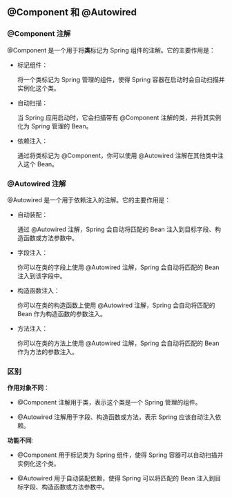 @Component 和 @Autowired 
---

### @Component 注解
@Component 是一个用于将**类**标记为 Spring 组件的注解。它的主要作用是：

- 标记组件：

     将一个类标记为 Spring 管理的组件，使得 Spring 容器在启动时会自动扫描并实例化这个类。

- 自动扫描：

     当 Spring 应用启动时，它会扫描带有 @Component 注解的类，并将其实例化为 Spring 管理的 Bean。

- 依赖注入：

     通过将类标记为 @Component，你可以使用 @Autowired 注解在其他类中注入这个 Bean。

### @Autowired 注解
@Autowired 是一个用于依赖注入的注解。它的主要作用是：

- 自动装配：

     通过 @Autowired 注解，Spring 会自动将匹配的 Bean 注入到目标字段、构造函数或方法参数中。

- 字段注入：

     你可以在类的字段上使用 @Autowired 注解，Spring 会自动将匹配的 Bean 注入到该字段中。

- 构造函数注入：

     你可以在类的构造函数上使用 @Autowired 注解，Spring 会自动将匹配的 Bean 作为构造函数的参数注入。

- 方法注入：

     你可以在类的方法上使用 @Autowired 注解，Spring 会自动将匹配的 Bean 作为方法的参数注入。

### 区别
**作用对象不同**：

- @Component 注解用于类，表示这个类是一个 Spring 管理的组件。

- @Autowired 注解用于字段、构造函数或方法，表示 Spring 应该自动注入依赖。

**功能不同**:

- @Component 用于标记类为 Spring 组件，使得 Spring 容器可以自动扫描并实例化这个类。

- @Autowired 用于自动装配依赖，使得 Spring 可以将匹配的 Bean 注入到目标字段、构造函数或方法参数中。
